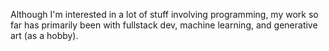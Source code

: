 Although I'm interested in a lot of stuff involving programming, my work so far has primarily been with fullstack dev, machine learning, and generative art (as a hobby).

